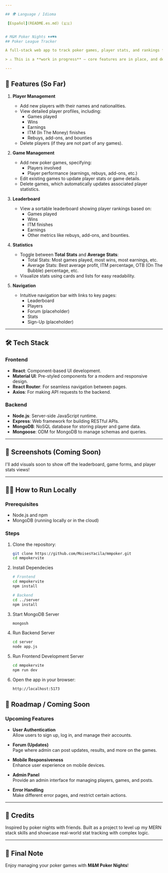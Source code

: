 ```yaml
---

## 🌍 Language / Idioma

 [Español](README.es.md) (🇪🇸)


# M&M Poker Nights ♦️♠️♥️♣️
## Poker League Tracker

A full-stack web app to track poker games, player stats, and rankings for casual poker nights or local leagues. Built with the MERN stack (MongoDB, Express, React, Node.js), this app automatically calculates individual and global stats after each game.

> ⚠️ This is a **work in progress** — core features are in place, and development is ongoing!

---
```


## 🚀 Features (So Far)
1. **Player Management**
   - Add new players with their names and nationalities.
   - View detailed player profiles, including:
     - Games played
     - Wins
     - Earnings
     - ITM (In The Money) finishes
     - Rebuys, add-ons, and bounties
   - Delete players (if they are not part of any games).

2. **Game Management**
   - Add new poker games, specifying:
     - Players involved
     - Player performance (earnings, rebuys, add-ons, etc.)
   - Edit existing games to update player stats or game details.
   - Delete games, which automatically updates associated player statistics.

3. **Leaderboard**
   - View a sortable leaderboard showing player rankings based on:
     - Games played
     - Wins
     - ITM finishes
     - Earnings
     - Other metrics like rebuys, add-ons, and bounties.

4. **Statistics**
   - Toggle between **Total Stats** and **Average Stats**:
     - Total Stats: Most games played, most wins, most earnings, etc.
     - Average Stats: Best average profit, ITM percentage, OTB (On The Bubble) percentage, etc.
   - Visualize stats using cards and lists for easy readability.

5. **Navigation**
   - Intuitive navigation bar with links to key pages:
     - Leaderboard
     - Players
     - Forum (placeholder)
     - Stats
     - Sign-Up (placeholder)

---

## 🛠️ Tech Stack

### **Frontend**
- **React**: Component-based UI development.
- **Material UI**: Pre-styled components for a modern and responsive design.
- **React Router**: For seamless navigation between pages.
- **Axios**: For making API requests to the backend.

### **Backend**
- **Node.js**: Server-side JavaScript runtime.
- **Express**: Web framework for building RESTful APIs.
- **MongoDB**: NoSQL database for storing player and game data.
- **Mongoose**: ODM for MongoDB to manage schemas and queries.


---

## 📸 Screenshots (Coming Soon)

I'll add visuals soon to show off the leaderboard, game forms, and player stats views!

---

## 🧑‍💻 How to Run Locally
### Prerequisites
- Node.js and npm
- MongoDB (running locally or in the cloud)

### Steps
1. Clone the repository:
   ```bash
   git clone https://github.com/MoisesYacila/mmpoker.git
   cd mmpokervite

2. Install Dependecies
   ```bash
   # Frontend
   cd mmpokervite
   npm install

   # Backend
   cd ../server
   npm install
3. Start MongoDB Server
   ```bash
   mongosh

4. Run Backend Server
     ```bash
    cd server
    node app.js

5. Run Frontend Development Server
   ```bash
   cd mmpokervite
   npm run dev

6. Open the app in your browser:
    ```bash
    http://localhost:5173

## 📅 Roadmap / Coming Soon

### Upcoming Features

- **User Authentication**  
  Allow users to sign up, log in, and manage their accounts.

- **Forum (Updates)**  
  Page where admin can post updates, results, and more on the games.

- **Mobile Responsiveness**  
  Enhance user experience on mobile devices.

- **Admin Panel**  
  Provide an admin interface for managing players, games, and posts.

- **Error Handling**  
  Make different error pages, and restrict certain actions.

---

## 🌟 Credits

Inspired by poker nights with friends. Built as a project to level up my MERN stack skills and showcase real-world stat tracking with complex logic.

---

## 🎉 Final Note

Enjoy managing your poker games with **M&M Poker Nights**!
